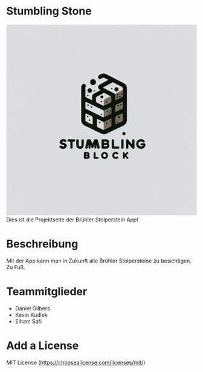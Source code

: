 # Stumbling Stone
[//]: # (Der Name eures Projekts)
![Stumbling Stone Logo](StumblingBlock.jpg)
Dies ist die Projektseite der Brühler Stolperstein App!

# Beschreibung
[//]: # (Die Beschreibung eures Projekts)
Mit der App kann man in Zukunft alle Brühler Stolpersteine zu besichtigen. Zu Fuß.

# Teammitglieder
- Daniel Gilbers
- Kevin Kudlek
- Elham Safi

# Add a License
MIT License (https://choosealicense.com/licenses/mit/)
